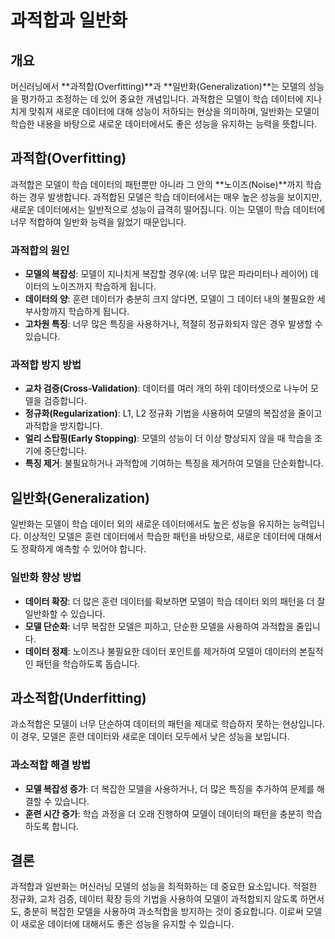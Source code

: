 # 과적합과 일반화

## 개요
머신러닝에서 **과적합(Overfitting)**과 **일반화(Generalization)**는 모델의 성능을 평가하고 조정하는 데 있어 중요한 개념입니다. 과적합은 모델이 학습 데이터에 지나치게 맞춰져 새로운 데이터에 대해 성능이 저하되는 현상을 의미하며, 일반화는 모델이 학습한 내용을 바탕으로 새로운 데이터에서도 좋은 성능을 유지하는 능력을 뜻합니다.

## 과적합(Overfitting)
과적합은 모델이 학습 데이터의 패턴뿐만 아니라 그 안의 **노이즈(Noise)**까지 학습하는 경우 발생합니다. 과적합된 모델은 학습 데이터에서는 매우 높은 성능을 보이지만, 새로운 데이터에서는 일반적으로 성능이 급격히 떨어집니다. 이는 모델이 학습 데이터에 너무 적합하여 일반화 능력을 잃었기 때문입니다.

### 과적합의 원인
- **모델의 복잡성**: 모델이 지나치게 복잡할 경우(예: 너무 많은 파라미터나 레이어) 데이터의 노이즈까지 학습하게 됩니다.
- **데이터의 양**: 훈련 데이터가 충분히 크지 않다면, 모델이 그 데이터 내의 불필요한 세부사항까지 학습하게 됩니다.
- **고차원 특징**: 너무 많은 특징을 사용하거나, 적절히 정규화되지 않은 경우 발생할 수 있습니다.

### 과적합 방지 방법
- **교차 검증(Cross-Validation)**: 데이터를 여러 개의 하위 데이터셋으로 나누어 모델을 검증합니다.
- **정규화(Regularization)**: L1, L2 정규화 기법을 사용하여 모델의 복잡성을 줄이고 과적합을 방지합니다.
- **얼리 스탑핑(Early Stopping)**: 모델의 성능이 더 이상 향상되지 않을 때 학습을 조기에 중단합니다.
- **특징 제거**: 불필요하거나 과적합에 기여하는 특징을 제거하여 모델을 단순화합니다.

## 일반화(Generalization)
일반화는 모델이 학습 데이터 외의 새로운 데이터에서도 높은 성능을 유지하는 능력입니다. 이상적인 모델은 훈련 데이터에서 학습한 패턴을 바탕으로, 새로운 데이터에 대해서도 정확하게 예측할 수 있어야 합니다.

### 일반화 향상 방법
- **데이터 확장**: 더 많은 훈련 데이터를 확보하면 모델이 학습 데이터 외의 패턴을 더 잘 일반화할 수 있습니다.
- **모델 단순화**: 너무 복잡한 모델은 피하고, 단순한 모델을 사용하여 과적합을 줄입니다.
- **데이터 정제**: 노이즈나 불필요한 데이터 포인트를 제거하여 모델이 데이터의 본질적인 패턴을 학습하도록 돕습니다.

## 과소적합(Underfitting)
과소적합은 모델이 너무 단순하여 데이터의 패턴을 제대로 학습하지 못하는 현상입니다. 이 경우, 모델은 훈련 데이터와 새로운 데이터 모두에서 낮은 성능을 보입니다.

### 과소적합 해결 방법
- **모델 복잡성 증가**: 더 복잡한 모델을 사용하거나, 더 많은 특징을 추가하여 문제를 해결할 수 있습니다.
- **훈련 시간 증가**: 학습 과정을 더 오래 진행하여 모델이 데이터의 패턴을 충분히 학습하도록 합니다.

## 결론
과적합과 일반화는 머신러닝 모델의 성능을 최적화하는 데 중요한 요소입니다. 적절한 정규화, 교차 검증, 데이터 확장 등의 기법을 사용하여 모델이 과적합되지 않도록 하면서도, 충분히 복잡한 모델을 사용하여 과소적합을 방지하는 것이 중요합니다. 이로써 모델이 새로운 데이터에 대해서도 좋은 성능을 유지할 수 있습니다.
